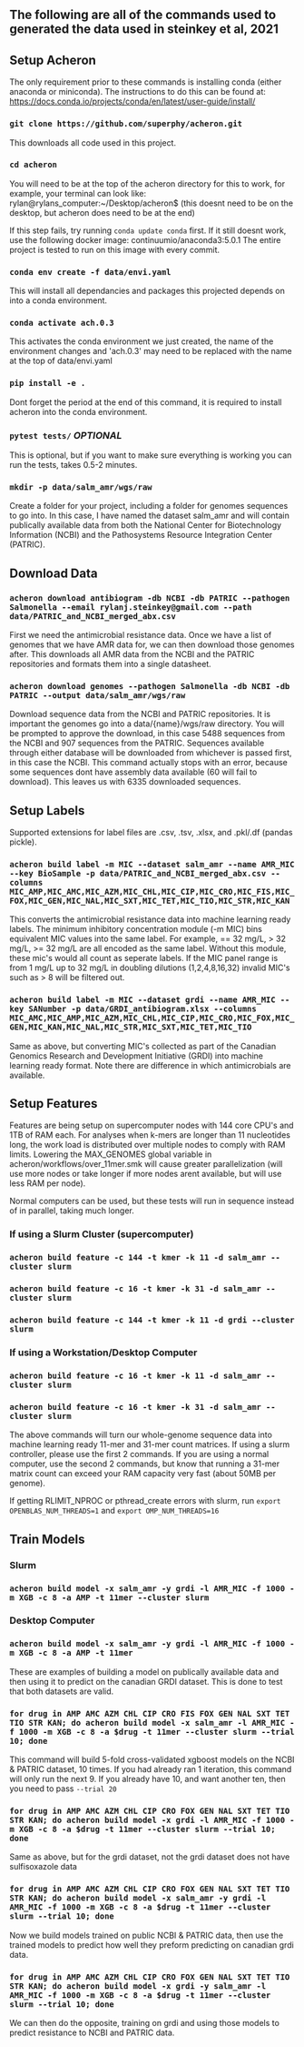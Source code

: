 ## The following are all of the commands used to generated the data used in steinkey et al, 2021

## Setup Acheron
The only requirement prior to these commands is installing conda (either anaconda or miniconda). The instructions to do this can be found at: https://docs.conda.io/projects/conda/en/latest/user-guide/install/

### `git clone https://github.com/superphy/acheron.git`
This downloads all code used in this project.

### `cd acheron`
You will need to be at the top of the acheron directory for this to work, for example, your terminal can look like: rylan@rylans_computer:~/Desktop/acheron$
(this doesnt need to be on the desktop, but acheron does need to be at the end)

If this step fails, try running `conda update conda` first.
If it still doesnt work, use the following docker image: continuumio/anaconda3:5.0.1
The entire project is tested to run on this image with every commit.

### `conda env create -f data/envi.yaml`
This will install all dependancies and packages this projected depends on into a conda environment.

### `conda activate ach.0.3`
This activates the conda environment we just created, the name of the environment changes and 'ach.0.3' may need to be replaced with the name at the top of data/envi.yaml

### `pip install -e .`
Dont forget the period at the end of this command, it is required to install acheron into the conda environment.

### `pytest tests/` *OPTIONAL*
This is optional, but if you want to make sure everything is working you can run the tests, takes 0.5-2 minutes.

### `mkdir -p data/salm_amr/wgs/raw`
Create a folder for your project, including a folder for genomes sequences to go into. In this case, I have named the dataset salm_amr and will contain publically available data from both the National Center for Biotechnology Information (NCBI) and the Pathosystems Resource Integration Center (PATRIC).

## Download Data

### `acheron download antibiogram -db NCBI -db PATRIC --pathogen Salmonella --email rylanj.steinkey@gmail.com --path data/PATRIC_and_NCBI_merged_abx.csv`
First we need the antimicrobial resistance data. Once we have a list of genomes that we have AMR data for, we can then download those genomes after. This downloads all AMR data from the NCBI and the PATRIC repositories and formats them into a single datasheet.

### `acheron download genomes --pathogen Salmonella -db NCBI -db PATRIC --output data/salm_amr/wgs/raw`
Download sequence data from the NCBI and PATRIC repositories. It is important the genomes go into a data/{name}/wgs/raw directory. You will be prompted to approve the download, in this case 5488 sequences from the NCBI and 907 sequences from the PATRIC. Sequences available through either database will be downloaded from whichever is passed first, in this case the NCBI. This command actually stops with an error, because some sequences dont have assembly data available (60 will fail to download). This leaves us with 6335 downloaded sequences.

## Setup Labels

Supported extensions for label files are .csv, .tsv, .xlsx, and .pkl/.df (pandas pickle).

### `acheron build label -m MIC --dataset salm_amr --name AMR_MIC --key BioSample -p data/PATRIC_and_NCBI_merged_abx.csv --columns MIC_AMP,MIC_AMC,MIC_AZM,MIC_CHL,MIC_CIP,MIC_CRO,MIC_FIS,MIC_FOX,MIC_GEN,MIC_NAL,MIC_SXT,MIC_TET,MIC_TIO,MIC_STR,MIC_KAN`

This converts the antimicrobial resistance data into machine learning ready labels. The minimum inhibitory concentration module (-m MIC) bins equivalent MIC values into the same label. For example, == 32 mg/L, > 32 mg/L, >= 32 mg/L are all encoded as the same label. Without this module, these mic's would all count as seperate labels. If the MIC panel range is from 1 mg/L up to 32 mg/L in doubling dilutions (1,2,4,8,16,32) invalid MIC's such as > 8 will be filtered out.

### `acheron build label -m MIC --dataset grdi --name AMR_MIC --key SANumber -p data/GRDI_antibiogram.xlsx --columns MIC_AMC,MIC_AMP,MIC_AZM,MIC_CHL,MIC_CIP,MIC_CRO,MIC_FOX,MIC_GEN,MIC_KAN,MIC_NAL,MIC_STR,MIC_SXT,MIC_TET,MIC_TIO`

Same as above, but converting MIC's collected as part of the Canadian Genomics Research and Development Initiative (GRDI) into machine learning ready format. Note there are difference in which antimicrobials are available.

## Setup Features

Features are being setup on supercomputer nodes with 144 core CPU's and 1TB of RAM each. For analyses when k-mers are longer than 11 nucleotides long, the work load is distributed over multiple nodes to comply with RAM limits. Lowering the MAX_GENOMES global variable in acheron/workflows/over_11mer.smk will cause greater parallelization (will use more nodes or take longer if more nodes arent available, but will use less RAM per node).

Normal computers can be used, but these tests will run in sequence instead of in parallel, taking much longer.

### If using a Slurm Cluster (supercomputer)
### `acheron build feature -c 144 -t kmer -k 11 -d salm_amr --cluster slurm`
### `acheron build feature -c 16 -t kmer -k 31 -d salm_amr --cluster slurm`

### `acheron build feature -c 144 -t kmer -k 11 -d grdi --cluster slurm`

### If using a Workstation/Desktop Computer
### `acheron build feature -c 16 -t kmer -k 11 -d salm_amr --cluster slurm`
### `acheron build feature -c 16 -t kmer -k 31 -d salm_amr --cluster slurm`

The above commands will turn our whole-genome sequence data into machine learning ready 11-mer and 31-mer count matrices. If using a slurm controller, please use the first 2 commands. If you are using a normal computer, use the second 2 commands, but know that running a 31-mer matrix count can exceed your RAM capacity very fast (about 50MB per genome).

If getting RLIMIT_NPROC or pthread_create errors with slurm, run `export OPENBLAS_NUM_THREADS=1` and `export OMP_NUM_THREADS=16`

## Train Models

### Slurm
### `acheron build model -x salm_amr -y grdi -l AMR_MIC -f 1000 -m XGB -c 8 -a AMP -t 11mer --cluster slurm`

### Desktop Computer
### `acheron build model -x salm_amr -y grdi -l AMR_MIC -f 1000 -m XGB -c 8 -a AMP -t 11mer`

These are examples of building a model on publically available data and then using it to predict on the canadian GRDI dataset. This is done to test that both datasets are valid.


### `for drug in AMP AMC AZM CHL CIP CRO FIS FOX GEN NAL SXT TET TIO STR KAN; do acheron build model -x salm_amr -l AMR_MIC -f 1000 -m XGB -c 8 -a $drug -t 11mer --cluster slurm --trial 10; done`

This command will build 5-fold cross-validated xgboost models on the NCBI & PATRIC dataset, 10 times. If you had already ran 1 iteration, this command will only run the next 9. If you already have 10, and want another ten, then you need to pass `--trial 20`


### `for drug in AMP AMC AZM CHL CIP CRO FOX GEN NAL SXT TET TIO STR KAN; do acheron build model -x grdi -l AMR_MIC -f 1000 -m XGB -c 8 -a $drug -t 11mer --cluster slurm --trial 10; done`

Same as above, but for the grdi dataset, not the grdi dataset does not have sulfisoxazole data


### `for drug in AMP AMC AZM CHL CIP CRO FOX GEN NAL SXT TET TIO STR KAN; do acheron build model -x salm_amr -y grdi -l AMR_MIC -f 1000 -m XGB -c 8 -a $drug -t 11mer --cluster slurm --trial 10; done`

Now we build models trained on public NCBI & PATRIC data, then use the trained models to predict how well they preform predicting on canadian grdi data.


### `for drug in AMP AMC AZM CHL CIP CRO FOX GEN NAL SXT TET TIO STR KAN; do acheron build model -x grdi -y salm_amr -l AMR_MIC -f 1000 -m XGB -c 8 -a $drug -t 11mer --cluster slurm --trial 10; done`

We can then do the opposite, training on grdi and using those models to predict resistance to NCBI and PATRIC data.
